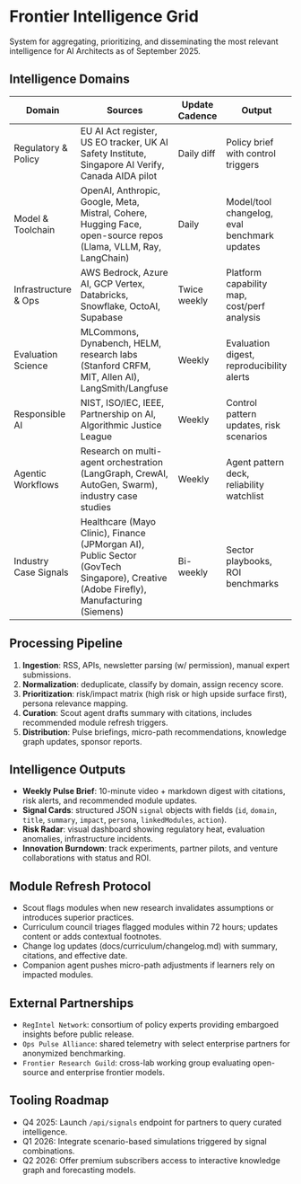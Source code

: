 ﻿# Frontier Intelligence Grid

System for aggregating, prioritizing, and disseminating the most relevant intelligence for AI Architects as of September 2025.

## Intelligence Domains
| Domain | Sources | Update Cadence | Output |
| --- | --- | --- | --- |
| Regulatory & Policy | EU AI Act register, US EO tracker, UK AI Safety Institute, Singapore AI Verify, Canada AIDA pilot | Daily diff | Policy brief with control triggers |
| Model & Toolchain | OpenAI, Anthropic, Google, Meta, Mistral, Cohere, Hugging Face, open-source repos (Llama, VLLM, Ray, LangChain) | Daily | Model/tool changelog, eval benchmark updates |
| Infrastructure & Ops | AWS Bedrock, Azure AI, GCP Vertex, Databricks, Snowflake, OctoAI, Supabase | Twice weekly | Platform capability map, cost/perf analysis |
| Evaluation Science | MLCommons, Dynabench, HELM, research labs (Stanford CRFM, MIT, Allen AI), LangSmith/Langfuse | Weekly | Evaluation digest, reproducibility alerts |
| Responsible AI | NIST, ISO/IEC, IEEE, Partnership on AI, Algorithmic Justice League | Weekly | Control pattern updates, risk scenarios |
| Agentic Workflows | Research on multi-agent orchestration (LangGraph, CrewAI, AutoGen, Swarm), industry case studies | Weekly | Agent pattern deck, reliability watchlist |
| Industry Case Signals | Healthcare (Mayo Clinic), Finance (JPMorgan AI), Public Sector (GovTech Singapore), Creative (Adobe Firefly), Manufacturing (Siemens) | Bi-weekly | Sector playbooks, ROI benchmarks |

## Processing Pipeline
1. **Ingestion**: RSS, APIs, newsletter parsing (w/ permission), manual expert submissions.
2. **Normalization**: deduplicate, classify by domain, assign recency score.
3. **Prioritization**: risk/impact matrix (high risk or high upside surface first), persona relevance mapping.
4. **Curation**: Scout agent drafts summary with citations, includes recommended module refresh triggers.
5. **Distribution**: Pulse briefings, micro-path recommendations, knowledge graph updates, sponsor reports.

## Intelligence Outputs
- **Weekly Pulse Brief**: 10-minute video + markdown digest with citations, risk alerts, and recommended module updates.
- **Signal Cards**: structured JSON `signal` objects with fields (`id`, `domain`, `title`, `summary`, `impact`, `persona`, `linkedModules`, `action`).
- **Risk Radar**: visual dashboard showing regulatory heat, evaluation anomalies, infrastructure incidents.
- **Innovation Burndown**: track experiments, partner pilots, and venture collaborations with status and ROI.

## Module Refresh Protocol
- Scout flags modules when new research invalidates assumptions or introduces superior practices.
- Curriculum council triages flagged modules within 72 hours; updates content or adds contextual footnotes.
- Change log updates (docs/curriculum/changelog.md) with summary, citations, and effective date.
- Companion agent pushes micro-path adjustments if learners rely on impacted modules.

## External Partnerships
- `RegIntel Network`: consortium of policy experts providing embargoed insights before public release.
- `Ops Pulse Alliance`: shared telemetry with select enterprise partners for anonymized benchmarking.
- `Frontier Research Guild`: cross-lab working group evaluating open-source and enterprise frontier models.

## Tooling Roadmap
- Q4 2025: Launch `/api/signals` endpoint for partners to query curated intelligence.
- Q1 2026: Integrate scenario-based simulations triggered by signal combinations.
- Q2 2026: Offer premium subscribers access to interactive knowledge graph and forecasting models.

